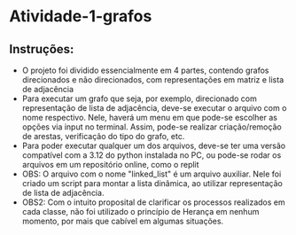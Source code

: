 # Atividade-1-grafos

## Instruções:
- O projeto foi dividido essencialmente em 4 partes, contendo grafos direcionados e não direcionados, com representações em matriz e lista de adjacência
- Para executar um grafo que seja, por exemplo, direcionado com representação de lista de adjacência, deve-se executar o arquivo com o nome respectivo. Nele, haverá um menu em que pode-se escolher as opções via input no terminal. Assim, pode-se realizar criação/remoção de arestas, verificação do tipo do grafo, etc.
- Para poder executar qualquer um dos arquivos, deve-se ter uma versão compatível com a 3.12 do python instalada no PC, ou pode-se rodar os arquivos em um repositório online, como o replit
- OBS: O arquivo com o nome "linked_list" é um arquivo auxiliar. Nele foi criado um script para montar a lista dinâmica, ao utilizar representação de lista de adjacência.
- OBS2: Com o intuito proposital de clarificar os processos realizados em cada classe, não foi utilizado o princípio de Herança em nenhum momento, por mais que cabível em algumas situações.
